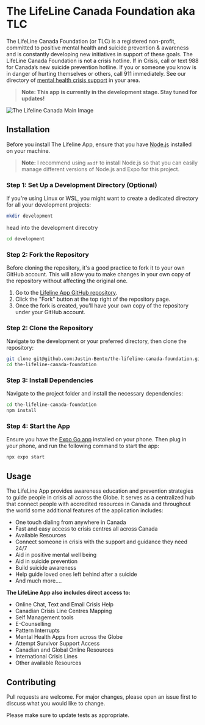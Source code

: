 # The LifeLine Canada Foundation aka TLC

The LifeLine Canada Foundation (or TLC) is a registered non-profit, committed to positive mental health and suicide prevention & awareness and is constantly developing new initiatives in support of these goals. The LifeLine Canada Foundation is not a crisis hotline. If in Crisis, call or text 988 for Canada’s new suicide prevention hotline. If you or someone you know is in danger of hurting themselves or others, call 911 immediately. See our directory of [mental health crisis support](https://thelifelinecanada.ca/incrisisneedhelp/) in your area.

> **Note: This app is currently in the development stage. Stay tuned for updates!**

![The Lifeline Canada Main Image](https://thelifelinecanada.ca/wp-content/uploads/2023/11/LG.jpg)

## Installation

Before you install The Lifeline App, ensure that you have [Node.js](https://nodejs.org/en/download/package-manager) installed on your machine.

> **Note:** I recommend using `asdf` to install Node.js so that you can easily manage different versions of Node.js and Expo for this project. 

### Step 1: Set Up a Development Directory (Optional)
If you're using Linux or WSL, you might want to create a dedicated directory for all your development projects:

```bash
mkdir development
```
head into the development direcotry
```bash
cd development
```
### Step 2: Fork the Repository
Before cloning the repository, it's a good practice to fork it to your own GitHub account. This will allow you to make changes in your own copy of the repository without affecting the original one.

1. Go to the [Lifeline App GitHub repository](https://github.com/Justin-Bento/the-lifeline-canada-foundation).
2. Click the "Fork" button at the top right of the repository page.
3. Once the fork is created, you'll have your own copy of the repository under your GitHub account.

### Step 2: Clone the Repository
Navigate to the development or your preferred directory, then clone the repository:

```bash
git clone git@github.com:Justin-Bento/the-lifeline-canada-foundation.git
cd the-lifeline-canada-foundation
```
### Step 3: Install Dependencies
Navigate to the project folder and install the necessary dependencies:
```bash
cd the-lifeline-canada-foundation
npm install
```
### Step 4: Start the App
Ensure you have the [Expo Go app](https://expo.dev/client) installed on your phone. Then plug in your phone, and run the following command to start the app:

```bash
npx expo start
```

## Usage

The LifeLine App provides awareness education and prevention strategies to guide people in crisis all across the Globe. It serves as a centralized hub that connect people with accredited resources in Canada and throughout the world some additional features of the application includes:

- One touch dialing from anywhere in Canada
- Fast and easy access to crisis centres all across Canada
- Available Resources
- Connect someone in crisis with the support and guidance they need 24/7
- Aid in positive mental well being
- Aid in suicide prevention
- Build suicide awareness
- Help guide loved ones left behind after a suicide
- And much more….

**The LifeLine App also includes direct access to:**

- Online Chat, Text and Email Crisis Help
- Canadian Crisis Line Centres Mapping
- Self Management tools
- E-Counselling
- Pattern Interrupts
- Mental Health Apps from across the Globe
- Attempt Survivor Support Access
- Canadian and Global Online Resources
- International Crisis Lines
- Other available Resources

## Contributing

Pull requests are welcome. For major changes, please open an issue first
to discuss what you would like to change.

Please make sure to update tests as appropriate.
